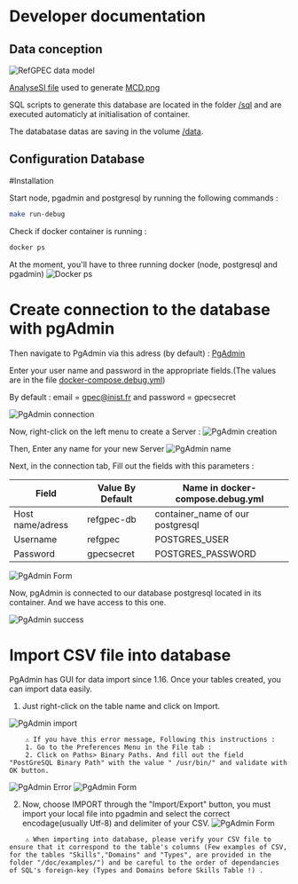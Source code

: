 # Developer documentation

## Data conception

![RefGPEC data model](./MCD.png)

[AnalyseSI file](./MCD.asi) used to generate [MCD.png](./MCD.png)

SQL scripts to generate this database are located in the folder [/sql](../sql/) and are executed automaticly at initialisation of container.

The databatase datas are saving in the volume [/data](../data/).

## Configuration Database

#Installation 

Start node, pgadmin and postgresql by running the following commands : 
```sh
make run-debug
```

Check if docker container is running : 

```sh
docker ps 
```
At the moment, you'll have to three running docker (node, postgresql and pgadmin)
![Docker ps](./docker_ps.png)

# Create connection to the database with pgAdmin

Then navigate to PgAdmin via this adress (by default) : [PgAdmin](http://http://localhost:5050/browser/)

Enter your user name and password in the appropriate fields.(The values are in the file [docker-compose.debug.yml](../docker-compose.debug.yml))

By default : email = gpec@inist.fr and password = gpecsecret 

![PgAdmin connection](./pgadmin_login.png)

Now, right-click on the left menu to create a Server :
![PgAdmin creation](./pgadmin_create.png)

Then, Enter any name for your new Server
![PgAdmin name](./pgadmin_name.png)

Next, in the connection tab, Fill out the fields with this parameters : 

| Field            | Value By Default | Name in docker-compose.debug.yml |
| ---------------- | ---------------- | -------------------------------- |
| Host name/adress | refgpec-db       | container_name of our postgresql |
| Username         | refgpec          | POSTGRES_USER                    |
| Password         | gpecsecret       | POSTGRES_PASSWORD                |

![PgAdmin Form](./pgadmin_form.png)

Now, pgAdmin is connected to our database postgresql located in its container. And we have access to this one.

![PgAdmin success](./pgadmin_success.png)



# Import CSV file into database 

PgAdmin has GUI for data import since 1.16. Once your tables created,  you can import data easily.

1. Just right-click on the table name and click on Import.


![PgAdmin import](./pgadmin_import.png)

```
	⚠ If you have this error message, Following this instructions :
	1. Go to the Preferences Menu in the File tab :
	2. Click on Paths> Binary Paths. And fill out the field "PostGreSQL Binary Path" with the value " /usr/bin/" and validate with OK button.
```
![PgAdmin Error](./pgadmin_path.png)
![PgAdmin Form](./pgadmin_binary_path.png)



2. Now, choose IMPORT  through the  "Import/Export" button,  you must import your local file into pgadmin and select the correct encodage(usually Utf-8) and delimiter of your CSV. 
  ![PgAdmin Form](./pgadmin_upload.gif)

```
	⚠ When importing into database, please verify your CSV file to ensure that it correspond to the table's columns (Few examples of CSV, for the tables "Skills","Domains" and "Types", are provided in the folder "/doc/examples/") and be careful to the order of dependancies of SQL's foreign-key (Types and Domains before Skills Table !) .
```